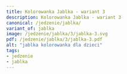 ```yaml
---
title: Kolorowanka Jablka - wariant 3
description: Kolorowanka Jablka - wariant 3
canonical: /jedzenie/jablka/
variant_of: jablka
image: /jedzenie/jablka/3/jablka-3.svg
pdf: /jedzenie/jablka/3/jablka-3.pdf
alt: "jablka kolorowanka dla dzieci"
tags:
- jedzenie
- jablka
---
```

